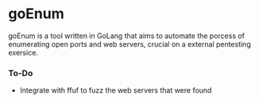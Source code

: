 # goEnum

goEnum is a tool written in GoLang that aims to automate the porcess of enumerating open ports and web servers, crucial on a external pentesting exersice.

### To-Do

- Integrate with ffuf to fuzz the web servers that were found

